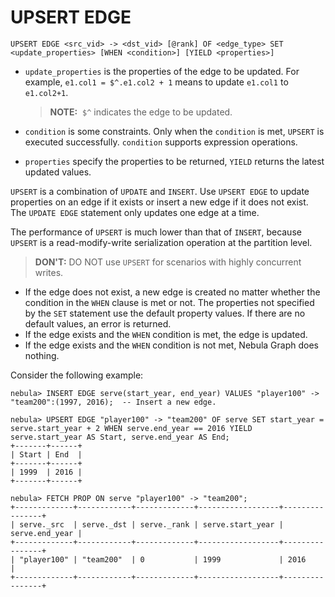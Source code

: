 # UPSERT EDGE

```ngql
UPSERT EDGE <src_vid> -> <dst_vid> [@rank] OF <edge_type> SET <update_properties> [WHEN <condition>] [YIELD <properties>]
```

- `update_properties` is the properties of the edge to be updated. For example, `e1.col1 = $^.e1.col2 + 1` means to update `e1.col1` to `e1.col2+1`.

    > **NOTE:**  `$^` indicates the edge to be updated.

- `condition` is some constraints. Only when the `condition` is met, `UPSERT` is executed successfully. `condition` supports expression operations.
- `properties` specify the properties to be returned, `YIELD` returns the latest updated values.

`UPSERT` is a combination of `UPDATE` and `INSERT`. Use `UPSERT EDGE` to update properties on an edge if it exists or insert a new edge if it does not exist. The `UPDATE EDGE` statement only updates one edge at a time.

The performance of `UPSERT` is much lower than that of `INSERT`, because `UPSERT` is a read-modify-write serialization operation at the partition level.

>**DON'T:** DO NOT use `UPSERT` for scenarios with highly concurrent writes.

- If the edge does not exist, a new edge is created no matter whether the condition in the `WHEN` clause is met or not. The properties not specified by the `SET` statement use the default property values. If there are no default values, an error is returned.
- If the edge exists and the `WHEN` condition is met, the edge is updated.
- If the edge exists and the `WHEN` condition is not met, Nebula Graph does nothing.

Consider the following example:

```ngql
nebula> INSERT EDGE serve(start_year, end_year) VALUES "player100" -> "team200":(1997, 2016);  -- Insert a new edge.

nebula> UPSERT EDGE "player100" -> "team200" OF serve SET start_year = serve.start_year + 2 WHEN serve.end_year == 2016 YIELD serve.start_year AS Start, serve.end_year AS End;
+-------+------+
| Start | End  |
+-------+------+
| 1999  | 2016 |
+-------+------+

nebula> FETCH PROP ON serve "player100" -> "team200";
+-------------+------------+-------------+------------------+----------------+
| serve._src  | serve._dst | serve._rank | serve.start_year | serve.end_year |
+-------------+------------+-------------+------------------+----------------+
| "player100" | "team200"  | 0           | 1999             | 2016           |
+-------------+------------+-------------+------------------+----------------+
```
